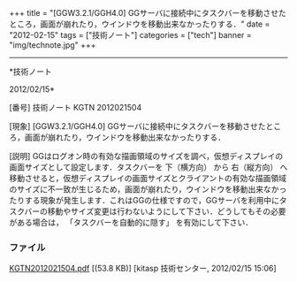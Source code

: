 ﻿+++
title = "[GGW3.2.1/GGH4.0] GGサーバに接続中にタスクバーを移動させたところ，画面が崩れたり，ウインドウを移動出来なかったりする．"
date = "2012-02-15"
tags = ["技術ノート"]
categories = ["tech"]
banner = "img/technote.jpg"
+++

-----------------------------------------------------------------------------------------------------------------------------

*技術ノート

2012/02/15*


[番号]
技術ノート KGTN 2012021504

[現象]
[GGW3.2.1/GGH4.0]
GGサーバに接続中にタスクバーを移動させたところ，画面が崩れたり，ウインドウを移動出来なかったりする．

[説明]
GGはログオン時の有効な描画領域のサイズを調べ，仮想ディスプレイの画面サイズとして設定します．タスクバーを
下（横方向） から 右（縦方向）
へ移動させると，仮想ディスプレイの画面サイズとクライアントの有効な描画領域のサイズに不一致が生じるため，画面が崩れたり，ウインドウを移動出来なかったりする現象が発生します．これはGGの仕様ですので，GGサーバを利用中にタスクバーの移動やサイズ変更は行わないようにして下さい．どうしてもその必要がある場合は，
「タスクバーを自動的に隠す」 を有効にして下さい．


### ファイル

 
 


[KGTN2012021504.pdf](http://techreport.kitasp.net/attachments/download/852/KGTN2012021504.pdf)
 [(53.8 KB)] [kitasp 技術センター, 2012/02/15
15:06]


 


 


